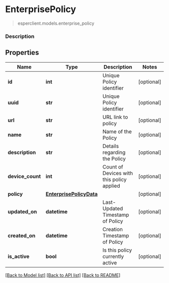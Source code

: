 # EnterprisePolicy
> esperclient.models.enterprise_policy

### Description

## Properties
Name | Type | Description | Notes
------------ | ------------- | ------------- | -------------
**id** | **int** | Unique Policy identifier | [optional] 
**uuid** | **str** | Unique Policy identifier | [optional] 
**url** | **str** | URL link to policy | [optional] 
**name** | **str** | Name of the Policy | [optional] 
**description** | **str** | Details regarding the Policy | [optional] 
**device_count** | **int** | Count of Devices with this policy applied | [optional] 
**policy** | [**EnterprisePolicyData**](EnterprisePolicyData.md) |  | [optional] 
**updated_on** | **datetime** | Last-Updated Timestamp of Policy | [optional] 
**created_on** | **datetime** | Creation Timestamp of Policy | [optional] 
**is_active** | **bool** | Is this policy currently active | [optional] 

[[Back to Model list]](../README.md#documentation-for-models) [[Back to API list]](../README.md#documentation-for-api-endpoints) [[Back to README]](../README.md)



